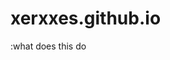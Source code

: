 # xerxxes.github.io 
<script src="https://cdn.jsdelivr.net/gh/ncase/nutshell/nutshell.js"></script>
:what does this do
